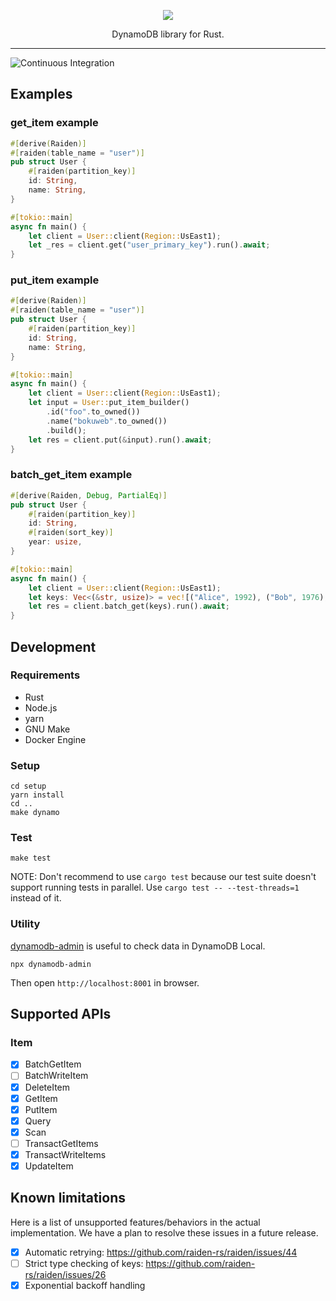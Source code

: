 <p align="center"><img src ="https://github.com/bokuweb/raiden/blob/master/assets/logo.png?raw=true" /></p>

<p align="center">
    DynamoDB library for Rust.
</p>

---

![Continuous Integration](https://github.com/bokuweb/raiden/workflows/Continuous%20Integration/badge.svg)

## Examples

### get_item example

```Rust
#[derive(Raiden)]
#[raiden(table_name = "user")]
pub struct User {
    #[raiden(partition_key)]
    id: String,
    name: String,
}

#[tokio::main]
async fn main() {
    let client = User::client(Region::UsEast1);
    let _res = client.get("user_primary_key").run().await;
}
```

### put_item example

```Rust
#[derive(Raiden)]
#[raiden(table_name = "user")]
pub struct User {
    #[raiden(partition_key)]
    id: String,
    name: String,
}

#[tokio::main]
async fn main() {
    let client = User::client(Region::UsEast1);
    let input = User::put_item_builder()
        .id("foo".to_owned())
        .name("bokuweb".to_owned())
        .build();
    let res = client.put(&input).run().await;
}
```

### batch_get_item example

```Rust
#[derive(Raiden, Debug, PartialEq)]
pub struct User {
    #[raiden(partition_key)]
    id: String,
    #[raiden(sort_key)]
    year: usize,
}

#[tokio::main]
async fn main() {
    let client = User::client(Region::UsEast1);
    let keys: Vec<(&str, usize)> = vec![("Alice", 1992), ("Bob", 1976), ("Charlie", 2002)];
    let res = client.batch_get(keys).run().await;
}
```

## Development

### Requirements

- Rust
- Node.js
- yarn
- GNU Make
- Docker Engine

### Setup

```
cd setup
yarn install
cd ..
make dynamo
```

### Test

```
make test
```

NOTE: Don't recommend to use `cargo test` because our test suite doesn't support running tests in parallel. Use `cargo test -- --test-threads=1` instead of it.

### Utility

[dynamodb-admin](https://github.com/aaronshaf/dynamodb-admin) is useful to check data in DynamoDB Local.

```
npx dynamodb-admin
```

Then open `http://localhost:8001` in browser.

## Supported APIs

### Item

- [x] BatchGetItem
- [ ] BatchWriteItem
- [x] DeleteItem
- [x] GetItem
- [x] PutItem
- [x] Query
- [x] Scan
- [ ] TransactGetItems
- [x] TransactWriteItems
- [x] UpdateItem

## Known limitations

Here is a list of unsupported features/behaviors in the actual implementation.
We have a plan to resolve these issues in a future release.

- [x] Automatic retrying: https://github.com/raiden-rs/raiden/issues/44
- [ ] Strict type checking of keys: https://github.com/raiden-rs/raiden/issues/26
- [x] Exponential backoff handling
